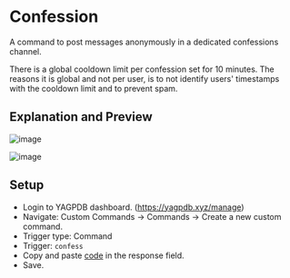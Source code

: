# Confession
A command to post messages anonymously in a dedicated confessions channel.

There is a global cooldown limit per confession set for 10 minutes. The reasons it is global and not per user, is to not identify users' timestamps with the cooldown limit and to prevent spam.

## Explanation and Preview

![image](https://github.com/Samillion/yagpdb-cc/assets/17427046/bcafad69-803a-4192-8aae-5c69239af2c7)

![image](https://github.com/Samillion/yagpdb-cc/assets/17427046/4a2f9356-da2a-4a8b-8565-197186695577)


## Setup
- Login to YAGPDB dashboard. (https://yagpdb.xyz/manage)
- Navigate: Custom Commands -> Commands -> Create a new custom command.
- Trigger type: Command
- Trigger: `confess`
- Copy and paste [code](https://raw.githubusercontent.com/Samillion/yagpdb-cc/main/Confession/confess.go) in the response field.
- Save.

